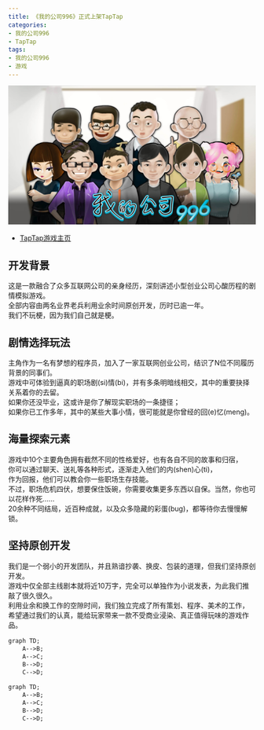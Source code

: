 ```yaml
---
title: 《我的公司996》正式上架TapTap
categories:
- 我的公司996
- TapTap
tags:
- 我的公司996
- 游戏
---
```


![icon](/public/image/mycompany996.jpg)
- [TapTap游戏主页](https://www.taptap.com/app/177769)

## 开发背景
这是一款融合了众多互联网公司的亲身经历，深刻讲述小型创业公司心酸历程的剧情模拟游戏。  
全部内容由两名业界老兵利用业余时间原创开发，历时已逾一年。  
我们不玩梗，因为我们自己就是梗。  

## 剧情选择玩法
主角作为一名有梦想的程序员，加入了一家互联网创业公司，结识了N位不同履历背景的同事们。  
游戏中可体验到逼真的职场剧(si)情(bi)，并有多条明暗线相交，其中的重要抉择关系着你的去留。  
如果你还没毕业，这或许是你了解现实职场的一条捷径；  
如果你已工作多年，其中的某些大事小情，很可能就是你曾经的回(e)忆(meng)。  

## 海量探索元素
游戏中10个主要角色拥有截然不同的性格爱好，也有各自不同的故事和归宿，  
你可以通过聊天、送礼等各种形式，逐渐走入他们的内(shen)心(ti)，  
作为回报，他们可以教会你一些职场生存技能。  
不过，职场危机四伏，想要保住饭碗，你需要收集更多东西以自保。当然，你也可以花样作死……  
20余种不同结局，近百种成就，以及众多隐藏的彩蛋(bug)，都等待你去慢慢解锁。  

## 坚持原创开发
我们是一个弱小的开发团队，并且熟谙抄袭、换皮、包装的道理，但我们坚持原创开发。  
游戏中仅全部主线剧本就将近10万字，完全可以单独作为小说发表，为此我们推敲了很久很久。  
利用业余和换工作的空隙时间，我们独立完成了所有策划、程序、美术的工作，  
希望通过我们的认真，能给玩家带来一款不受商业浸染、真正值得玩味的游戏作品。  

```mermaid
graph TD;
    A-->B;
    A-->C;
    B-->D;
    C-->D;
```
```
graph TD;
    A-->B;
    A-->C;
    B-->D;
    C-->D;
```
